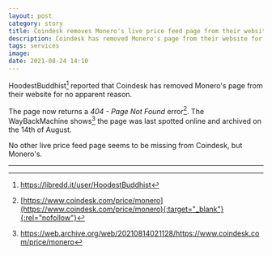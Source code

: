 ```yaml
---
layout: post
category: story
title: Coindesk removes Monero's live price feed page from their website
description: Coindesk has removed Monero's page from their website for no apparent reason.
tags: services
image: 
date: 2021-08-24 14:10
---
```


HoodestBuddhist[^1] reported that Coindesk has removed Monero's page from their website for no apparent reason.

The page now returns a *404 - Page Not Found* error[^2]. The WayBackMachine shows[^3] the page was last spotted online and archived on the 14th of August.

No other live price feed page seems to be missing from Coindesk, but Monero's.

---

[^1]: https://libredd.it/user/HoodestBuddhist 
[^2]: [https://www.coindesk.com/price/monero](https://www.coindesk.com/price/monero){:target="_blank"}{:rel="nofollow"}
[^3]: https://web.archive.org/web/20210814021128/https://www.coindesk.com/price/monero
